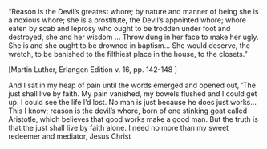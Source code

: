 “Reason is the Devil’s greatest whore; by nature and manner of being she is a noxious whore; she is a prostitute, the Devil’s appointed whore; whore eaten by scab and leprosy who ought to be trodden under foot and destroyed, she and her wisdom … Throw dung in her face to make her ugly. She is and she ought to be drowned in baptism… She would deserve, the wretch, to be banished to the filthiest place in the house, to the closets.” 


[Martin Luther, Erlangen Edition v. 16, pp. 142-148 ]





And I sat in my heap of pain until the words emerged and opened out, ‘The just shall live by faith. My pain vanished, my bowels flushed and I could get up. I could see the life I’d lost. No man is just because he does just works… This I know; reason is the devil’s whore, born of one stinking goat called Aristotle, which believes that good works make a good man. But the truth is that the just shall live by faith alone. I need no more than my sweet redeemer and mediator, Jesus Christ